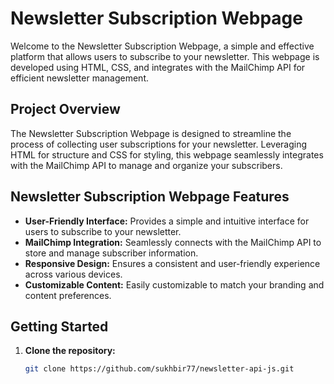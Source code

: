 # Newsletter Subscription Webpage

Welcome to the Newsletter Subscription Webpage, a simple and effective platform that allows users to subscribe to your newsletter. This webpage is developed using HTML, CSS, and integrates with the MailChimp API for efficient newsletter management.

## Project Overview

The Newsletter Subscription Webpage is designed to streamline the process of collecting user subscriptions for your newsletter. Leveraging HTML for structure and CSS for styling, this webpage seamlessly integrates with the MailChimp API to manage and organize your subscribers.

## Newsletter Subscription Webpage Features

- **User-Friendly Interface:** Provides a simple and intuitive interface for users to subscribe to your newsletter.
- **MailChimp Integration:** Seamlessly connects with the MailChimp API to store and manage subscriber information.
- **Responsive Design:** Ensures a consistent and user-friendly experience across various devices.
- **Customizable Content:** Easily customizable to match your branding and content preferences.

## Getting Started

1. **Clone the repository:**

   ```bash
   git clone https://github.com/sukhbir77/newsletter-api-js.git
